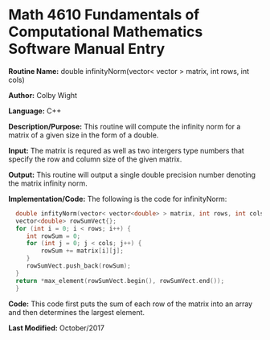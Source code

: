 # Math 4610 Fundamentals of Computational Mathematics Software Manual Entry

**Routine Name:**      double infinityNorm(vector< vector<double> > matrix, int rows, int cols)

**Author:** Colby Wight

**Language:** C++

**Description/Purpose:**  This routine will compute the infinity norm for a matrix of a given size in the form of a double.


**Input:** The matrix is requred as well as two intergers type numbers that specify the row and column size of the given matrix.


**Output:** This routine will output a single double precision number denoting the matrix infinity norm.


**Implementation/Code:** The following is the code for infinityNorm:
   ```C++
     double infityNorm(vector< vector<double> > matrix, int rows, int cols){
     vector<double> rowSumVect{};
     for (int i = 0; i < rows; i++) {
        int rowSum = 0;
        for (int j = 0; j < cols; j++) {
            rowSum += matrix[i][j];
        }
        rowSumVect.push_back(rowSum);
     }
     return *max_element(rowSumVect.begin(), rowSumVect.end());
     }
 ```    
**Code:** This code first puts the sum of each row of the matrix into an array and then determines the largest element.
 

**Last Modified:** October/2017
